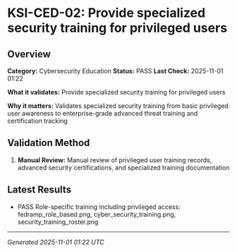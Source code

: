 # KSI-CED-02: Provide specialized security training for privileged users

## Overview

**Category:** Cybersecurity Education
**Status:** PASS
**Last Check:** 2025-11-01 01:22

**What it validates:** Provide specialized security training for privileged users

**Why it matters:** Validates specialized security training from basic privileged user awareness to enterprise-grade advanced threat training and certification tracking

## Validation Method

1. **Manual Review:** Manual review of privileged user training records, advanced security certifications, and specialized training documentation

## Latest Results

- PASS Role-specific training including privileged access: fedramp_role_based.png, cyber_security_training.png, security_training_roster.png

---
*Generated 2025-11-01 01:22 UTC*